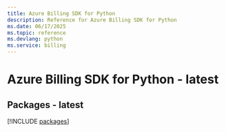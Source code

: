 ```yaml
---
title: Azure Billing SDK for Python
description: Reference for Azure Billing SDK for Python
ms.date: 06/17/2025
ms.topic: reference
ms.devlang: python
ms.service: billing
---
```

# Azure Billing SDK for Python - latest
## Packages - latest
[!INCLUDE [packages](billing-index.md)]